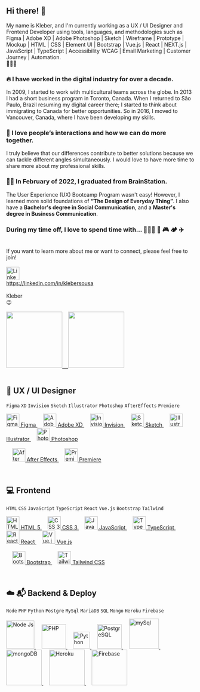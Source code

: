 ## Hi there! 👋
My name is Kleber, and I'm currently working as a UX / UI Designer and Frontend Developer using tools, languages, and methodologies such as Figma | Adobe XD | Adobe Photoshop | Sketch | Wireframe | Prototype | Mockup | HTML | CSS | Element UI | Bootstrap | Vue.js | React | NEXT.js | JavaScript | TypeScript | Accessibility  WCAG | Email Marketing | Customer Journey | Automation.
<br />
🚀🚀🚀
<br />
### 🔥 I have worked in the digital industry for over a decade.
In 2009, I started to work with multicultural teams across the globe. In 2013 I had a short business program in Toronto, Canada. When I returned to São Paulo, Brazil resuming my digital career there; I started to think about immigrating to Canada for better opportunities. So in 2016, I moved to Vancouver, Canada, where I have been developing my skills.
<br />
### 🥰 I love people’s interactions and how we can do more together.
I truly believe that our differences contribute to better solutions because we can tackle different angles simultaneously. I would love to have more time to share more about my professional skills.
<br />
### 👨‍🎓 In February of 2022, I graduated from BrainStation.
The User Experience (UX) Bootcamp Program wasn't easy! However, I learned more solid foundations of <strong>“The Design of Everyday Thing”</strong>. I also have a <strong>Bachelor's degree in Social Communication</strong>, and a <strong>Master's degree in Business Communication</strong>.
<br />
### During my time off, I love to spend time with... 👨‍👩‍👦 🚵 🎮 🏕️ ✈️
<br />
If you want to learn more about me or want to connect, please feel free to join!<br /><br />
  <a href="https://linkedin.com/in/klebersousa" target="_blank" rel="noreferrer">
    <img src="https://www.svgrepo.com/show/448234/linkedin.svg" alt="Linkedin" title="Linkedin" height="35"/><br >https://linkedin.com/in/klebersousa
  </a>
<br />
<br />
Kleber<br />
😉
<br />
<br />
<div>
  <a href="https://linkedin.com/in/klebersousa" target="_blank" rel="noreferrer">
  <img height="150em" src="https://github-readme-stats.vercel.app/api?username=kleber-smartdev&show_icons=true&theme=dark&include_all_commits=true&count_private=true"/>&nbsp;&nbsp;&nbsp;
  <img height="150em" src="https://github-readme-stats.vercel.app/api/top-langs/?username=kleber-smartdev&layout=compact&langs_count=7&theme=dark"/>
  </a>
</div>
<br />

## 📱 UX / UI Designer
```Figma``` ```XD``` ```Invision``` ```Sketch``` ```Illustrator``` ```Photoshop``` ```AfterEffects``` ```Premiere``` 
<p align="left"> 
  <a href="https://figma.com" target="_blank" rel="noreferrer">
    <img src="https://www.svgrepo.com/show/452202/figma.svg" alt="Figma" title="Figma" height="35"/> Figma
  </a>
  &nbsp;&nbsp;&nbsp;
  <a href="https://adobe.com/products/xd.html" target="_blank" rel="noreferrer">
    <img src="https://www.svgrepo.com/show/452151/adobe-xd.svg" alt="Adobe XD" title="Adobe XD" height="35"/> Adobe XD
  </a>
  &nbsp;&nbsp;&nbsp;
  <a href="https://invisionapp.com" target="_blank" rel="noreferrer">
    <img src="https://www.svgrepo.com/show/416512/creative-designer-invision.svg" alt="Invision" title="Invision" height="35"/> Invision
  </a>
  &nbsp;&nbsp;&nbsp;
  <a href="https://sketch.com" target="_blank" rel="noreferrer">
    <img src="https://www.svgrepo.com/show/354349/sketch.svg" alt="Sketch" title="Sketch" height="35"/> Sketch
  </a>
  &nbsp;&nbsp;&nbsp;
  <a href="https://adobe.com/in/products/illustrator.html" target="_blank" rel="noreferrer">
    <img src="https://www.svgrepo.com/show/41688/illustrator.svg" alt="Illustrator" title="Illustrator" height="35"/> Illustrator
  </a>
  &nbsp;&nbsp;&nbsp;
  <a href="https://adobe.com/in/products/photoshop.html" target="_blank" rel="noreferrer">
    <img src="https://www.svgrepo.com/show/373968/photoshop.svg" alt="Photoshop" title="Photoshop" height="35"/> Photoshop
  </a>
  <br />
  <br />
   &nbsp;&nbsp;&nbsp;
  <a href="https://adobe.com/in/products/aftereffects.html" target="_blank" rel="noreferrer">
    <img src="https://www.svgrepo.com/show/29736/after-effects.svg" alt="After Effects" title="After Effects" height="35"/> After Effects
  </a>
   &nbsp;&nbsp;&nbsp;
  <a href="https://www.adobe.com/in/products/premiere.html" target="_blank" rel="noreferrer">
    <img src="https://www.svgrepo.com/show/303185/premiere-cc-logo.svg" alt="Premiere" title="Premiere" height="35"/> Premiere
  </a>
</p>
<br />

## 💻 Frontend
```HTML``` ```CSS``` ```JavaScript``` ```TypeScript``` ```React``` ```Vue.js``` ```Bootstrap```  ```Tailwind```
<p align="left">
  <a href="https://w3schools.com/html" target="_blank" rel="noreferrer">
    <img src="https://www.svgrepo.com/show/373669/html.svg" alt="HTML 5" title="HTML 5" height="35"/> HTML 5
  </a>
  &nbsp;&nbsp;&nbsp;
  <a href="https://w3schools.com/css" target="_blank" rel="noreferrer">
    <img src="https://www.svgrepo.com/show/452185/css-3.svg" alt="CSS 3" title="CSS 3" height="35"/> CSS 3
  </a>
  &nbsp;&nbsp;&nbsp;
  <a href="https://developer.mozilla.org/docs/Web/JavaScript" target="_blank" rel="noreferrer">
    <img src="https://www.svgrepo.com/show/353925/javascript.svg" alt="JavaScript" title="JavaScript" height="35"/> JavaScript
  </a>
  &nbsp;&nbsp;&nbsp; 
  <a href="https://typescriptlang.org" target="_blank" rel="noreferrer">
    <img src="https://www.svgrepo.com/show/374146/typescript-official.svg" alt="TypeScript" title="TypeScript" height="35"/> TypeScript
  </a>
  &nbsp;&nbsp;&nbsp;
  <a href="https://reactjs.org" target="_blank" rel="noreferrer">
  <img src="https://www.svgrepo.com/show/303500/react-1-logo.svg" alt="React" title="React" height="35"/> React
  </a>
  &nbsp;&nbsp;&nbsp;
  <a href="https://vuejs.org/" target="_blank" rel="noreferrer">
    <img src="https://www.svgrepo.com/show/452130/vue.svg" alt="Vue.js" title="Vue.js" height="35"/> Vue.js
  </a>
  <br />
  <br />
  &nbsp;&nbsp;&nbsp;
  <a href="https://getbootstrap.com" target="_blank" rel="noreferrer">
    <img src="https://www.svgrepo.com/show/378490/bootstrap-fill.svg" alt="Bootstrap" title="Bootstrap" height="35"/> Bootstrap
  </a>
  &nbsp;&nbsp;&nbsp;
  <a href="https://tailwindcss.com" target="_blank" rel="noreferrer">
    <img src="https://www.svgrepo.com/show/374118/tailwind.svg" alt="Tailwind CSS" title="Tailwind CSS" height="35"/> Tailwind CSS
  </a>
</p>
<br />

## ☁️ 📬 Backend & Deploy
```Node``` ```PHP```  ```Python``` ```Postgre``` ```MySql``` ```MariaDB``` ```SQL``` ```Mongo``` ```Heroku``` ```Firebase```
<p align="left"> 
  <a href="https://nodejs.org" target="_blank" rel="noreferrer">
    <img src="" alt="Node Js" title="Node Js" width="75"/>
  </a>
  &nbsp;&nbsp;&nbsp;
  <a href="https://php.net" target="_blank" rel="noreferrer">
    <img src="" alt="PHP" title="PHP" width="65"/>
  </a>
  &nbsp;&nbsp;&nbsp;
  <a href="https://www.python.org" target="_blank" rel="noreferrer">
    <img src="" alt="Python" title="Python" width="45"/>
  </a>
  &nbsp;&nbsp;&nbsp;
  <a href="https://postgresql.org" target="_blank" rel="noreferrer">
    <img src="" alt="PostgreSQL" title="PostgreSQL" width="65"/>
  </a>
  &nbsp;&nbsp;&nbsp;
  <a href="https://mysql.com" target="_blank" rel="noreferrer">
    <img src="" alt="mySql" title="mySql" width="80"/>
  </a>
  &nbsp;&nbsp;&nbsp;
  <a href="https://mongodb.com" target="_blank" rel="noreferrer">
    <img src="" alt="mongoDB" title="mongoDB" width="95"/>
  </a>
  &nbsp;&nbsp;&nbsp;
  <a href="https://heroku.com" target="_blank" rel="noreferrer">
    <img src="" alt="Heroku" title="Heroku" width="95"/>
  </a>
  &nbsp;&nbsp;&nbsp;
  <a href="https://firebase.google.com" target="_blank" rel="noreferrer">
    <img src="" alt="Firebase" title="Firebase" width="95"/>
  </a>
</p>
